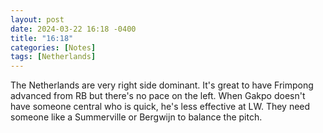 ```yaml
---
layout: post
date: 2024-03-22 16:18 -0400
title: "16:18"
categories: [Notes]
tags: [Netherlands]
---
```


The Netherlands are very right side dominant. It's great to have Frimpong advanced from RB but there's no pace on the left. When Gakpo doesn't have someone central who is quick, he's less effective at LW. They need someone like a Summerville or Bergwijn to balance the pitch.

